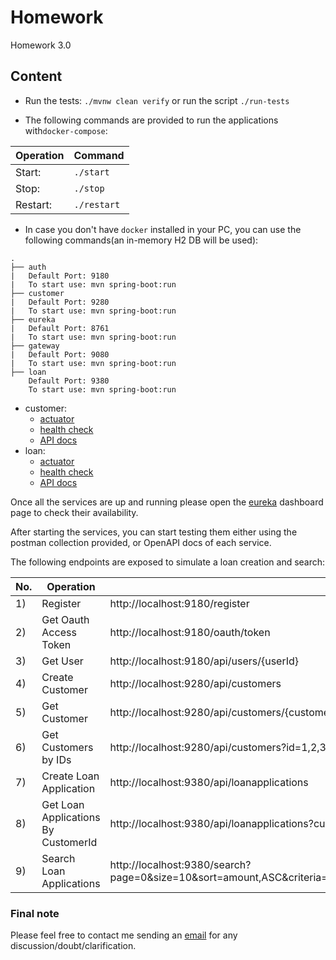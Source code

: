 # Homework
Homework 3.0

## Content

* Run the tests: `./mvnw clean verify` or run the script `./run-tests`

* The following commands are provided to run the applications with`docker-compose`:

Operation | Command 
--------- | ----------
Start:    | `./start`
Stop:     | `./stop`
Restart:  | `./restart`

* In case you don't have `docker` installed in your PC, you can use the following commands(an in-memory H2 DB will be used):
```
.
├── auth
|   Default Port: 9180
|   To start use: mvn spring-boot:run
├── customer
|   Default Port: 9280
|   To start use: mvn spring-boot:run
├── eureka
|   Default Port: 8761
|   To start use: mvn spring-boot:run
├── gateway
|   Default Port: 9080
|   To start use: mvn spring-boot:run
├── loan
    Default Port: 9380
    To start use: mvn spring-boot:run
```

* customer:
    * [actuator](http://localhost:9280/actuator)
    * [health check](http://localhost:9280/actuator/health)
    * [API docs](http://localhost:9280/swagger-ui/index.html?configUrl=/v3/api-docs/swagger-config)
* loan:
    * [actuator](http://localhost:9380/actuator)
    * [health check](http://localhost:9380/actuator/health)
    * [API docs](http://localhost:9380/swagger-ui/index.html?configUrl=/v3/api-docs/swagger-config)

Once all the services are up and running please open the [eureka](http://localhost:8761/) dashboard page to check their availability.

After starting the services, you can start testing them either using the postman collection provided, or OpenAPI docs of each service. 

The following endpoints are exposed to simulate a loan creation and search:

No. | Operation                            | url 
--- | ------------------------------------ | ---
1)  | Register                             | http://localhost:9180/register
2)  | Get Oauth Access Token               | http://localhost:9180/oauth/token
3)  | Get User                             | http://localhost:9180/api/users/{userId}
4)  | Create Customer                      | http://localhost:9280/api/customers
5)  | Get Customer                         | http://localhost:9280/api/customers/{customerId}
6)  | Get Customers by IDs                 | http://localhost:9280/api/customers?id=1,2,3,4
7)  | Create Loan Application              | http://localhost:9380/api/loanapplications
8)  | Get Loan Applications By CustomerId  | http://localhost:9380/api/loanapplications?customerId={customerId}
9)  | Search Loan Applications             | http://localhost:9380/search?page=0&size=10&sort=amount,ASC&criteria=amount>=1000,amount<=2000,status:CREATED

### Final note
Please feel free to contact me sending an [email](mailto:led.spaho@gmail.com) for any discussion/doubt/clarification.
